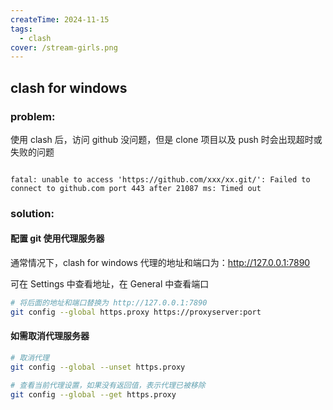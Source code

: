 ```yaml
---
createTime: 2024-11-15
tags:
  - clash 
cover: /stream-girls.png
---
```


## clash for windows
### problem: 
使用 clash 后，访问 github 没问题，但是 clone 项目以及 push 时会出现超时或失败的问题

<code>
fatal: unable to access 'https://github.com/xxx/xx.git/': Failed to connect to github.com port 443 after 21087 ms: Timed out
</code>

### solution: 
#### 配置 git 使用代理服务器

通常情况下，clash for windows 
代理的地址和端口为：http://127.0.0.1:7890

可在 Settings 中查看地址，在 General 中查看端口

```bash
# 将后面的地址和端口替换为 http://127.0.0.1:7890
git config --global https.proxy https://proxyserver:port
```

#### 如需取消代理服务器

```bash
# 取消代理
git config --global --unset https.proxy

# 查看当前代理设置，如果没有返回值，表示代理已被移除
git config --global --get https.proxy
```